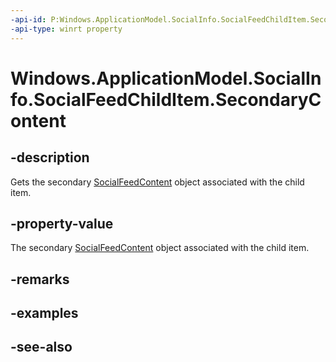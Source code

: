 ```yaml
---
-api-id: P:Windows.ApplicationModel.SocialInfo.SocialFeedChildItem.SecondaryContent
-api-type: winrt property
---
```


<!-- Property syntax
public Windows.ApplicationModel.SocialInfo.SocialFeedContent SecondaryContent { get; }
-->

# Windows.ApplicationModel.SocialInfo.SocialFeedChildItem.SecondaryContent

## -description
Gets the secondary [SocialFeedContent](socialfeedcontent.md) object associated with the child item.

## -property-value
The secondary [SocialFeedContent](socialfeedcontent.md) object associated with the child item.

## -remarks

## -examples

## -see-also
